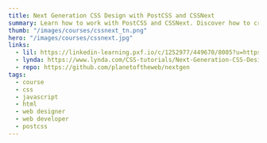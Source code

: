 ```yaml
---
title: Next Generation CSS Design with PostCSS and CSSNext
summary: Learn how to work with PostCSS and CSSNext. Discover how to create a realistic single-page site that uses cutting-edge CSS features while maintaining compatibility with older browsers.
thumb: "/images/courses/cssnext_tn.png"
hero: "/images/courses/cssnext.jpg"
links:
  - lil: https://linkedin-learning.pxf.io/c/1252977/449670/8005?u=https%3A%2F%2Fwww.linkedin.com%2Flearning%2Fnext-generation-css-design-with-postcss-and-cssnext
  - lynda: https://www.lynda.com/CSS-tutorials/Next-Generation-CSS-Design-PostCSS-CSSNext/483024-2.html
  - repo: https://github.com/planetoftheweb/nextgen
tags:
  - course
  - css
  - javascript
  - html
  - web designer
  - web developer
  - postcss
---
```

